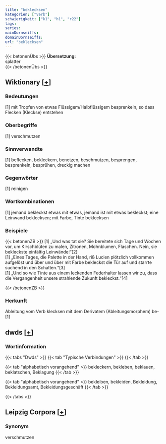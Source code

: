 ```yaml
---
title: "beklecksen"
kategorien: ["Verb"]
schwierigkeit: ["k1", "h1", "r22"]
tags:
series:
mainDornseiffs:
domainDornseiffs:
url: "beklecksen"
---
```


{{< betonenÜbs >}}
**Übersetzung:**  
splatter  
{{< /betonenÜbs >}}

## Wiktionary [[+](https://de.wiktionary.org/wiki/beklecksen)]

### Bedeutungen
[1] mit Tropfen von etwas Flüssigem/Halbflüssigem besprenkeln, so dass Flecken (Kleckse) entstehen  

### Oberbegriffe
[1] verschmutzen  

### Sinnverwandte
[1] beflecken, bekleckern, benetzen, beschmutzen, besprengen, besprenkeln, besprühen, dreckig machen  

### Gegenwörter
[1] reinigen  

### Wortkombinationen
[1] jemand bekleckst etwas mit etwas, jemand ist mit etwas bekleckst; eine Leinwand beklecksen; mit Farbe, Tinte beklecksen  

### Beispiele
{{< betonenZB >}}
[1] „Und was tat sie? Sie bereitete sich Tage und Wochen vor, um Kirschblüten zu malen, Zitronen, Mohnblumen, Flaschen. Nein, sie bekleckste einfältig Leinwände!“[2]  
[1] „Eines Tages, die Palette in der Hand, riß Lucien plötzlich vollkommen aufgelöst und über und über mit Farbe bekleckst die Tür auf und starrte suchend in den Schatten.“[3]  
[1] „Und so wie Tinte aus einem leckenden Federhalter lassen wir zu, dass die Vergangenheit unsere strahlende Zukunft bekleckst.“[4]  

{{< /betonenZB >}}
### Herkunft
Ableitung vom Verb klecksen mit dem Derivatem (Ableitungsmorphem) be-[1]  



## dwds [[+](https://www.dwds.de/wb/beklecksen)]

### Wortinformation
{{< tabs "Dwds" >}}
{{< tab "Typische Verbindungen" >}}
{{< /tab >}}

{{< tab "alphabetisch vorangehend" >}}
bekleckern, bekleben, beklauen, beklatschen, Beklagung
{{< /tab >}}

{{< tab "alphabetisch vorangehend" >}}
bekleiben, bekleiden, Bekleidung, Bekleidungsamt, Bekleidungsgeschäft
{{< /tab >}}

{{< /tabs >}}

## Leipzig Corpora [[+](https://corpora.uni-leipzig.de/en/res?word=beklecksen&corpusId=deu_newscrawl-public_2018)]


### Synonym
verschmutzen

